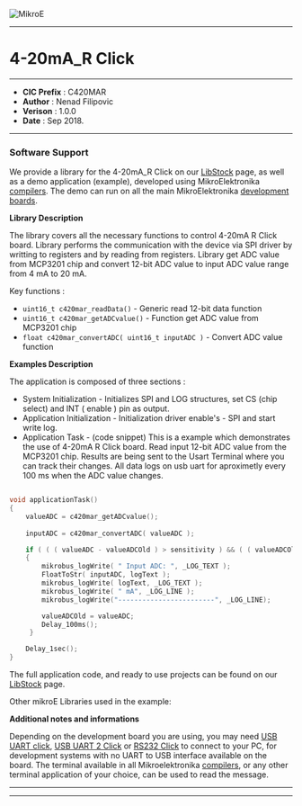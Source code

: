 ![MikroE](http://www.mikroe.com/img/designs/beta/logo_small.png)

---

# 4-20mA_R Click

---

- **CIC Prefix**  : C420MAR
- **Author**      : Nenad Filipovic
- **Verison**     : 1.0.0
- **Date**        : Sep 2018.

---

### Software Support

We provide a library for the 4-20mA_R Click on our [LibStock](https://libstock.mikroe.com/projects/view/564/4-20ma-r-click-example) 
page, as well as a demo application (example), developed using MikroElektronika 
[compilers](http://shop.mikroe.com/compilers). The demo can run on all the main 
MikroElektronika [development boards](http://shop.mikroe.com/development-boards).

**Library Description**

The library covers all the necessary functions to control 4-20mA R Click board. 
Library performs the communication with the device via SPI driver by writting to registers and by reading from registers.
Library get ADC value from MCP3201 chip and 
convert 12-bit ADC value to input ADC value range from 4 mA to 20 mA.

Key functions :

- ``` uint16_t c420mar_readData() ``` - Generic read 12-bit data function
- ``` uint16_t c420mar_getADCvalue() ``` - Function get ADC value from MCP3201 chip
- ``` float c420mar_convertADC( uint16_t inputADC ) ``` - Convert ADC value function

**Examples Description**

The application is composed of three sections :

- System Initialization - Initializes SPI and LOG structures,
     set CS (chip select) and INT ( enable ) pin as output.
- Application Initialization - Initialization driver enable's - SPI and start write log.
- Application Task - (code snippet) This is a example which demonstrates the use of 4-20mA R Click board.
     Read input 12-bit ADC value from the MCP3201 chip.
     Results are being sent to the Usart Terminal where you can track their changes.
     All data logs on usb uart for aproximetly every 100 ms when the ADC value changes.


```.c

void applicationTask()
{
    valueADC = c420mar_getADCvalue();
    
    inputADC = c420mar_convertADC( valueADC );

    if ( ( ( valueADC - valueADCOld ) > sensitivity ) && ( ( valueADCOld - valueADC ) > sensitivity ) )
    {
        mikrobus_logWrite( " Input ADC: ", _LOG_TEXT );
        FloatToStr( inputADC, logText );
        mikrobus_logWrite( logText, _LOG_TEXT );
        mikrobus_logWrite( " mA", _LOG_LINE );
        mikrobus_logWrite("------------------------", _LOG_LINE);

        valueADCOld = valueADC;
        Delay_100ms();
     }

    Delay_1sec();
}

```



The full application code, and ready to use projects can be found on our 
[LibStock](https://libstock.mikroe.com/projects/view/564/4-20ma-r-click-example) page.

Other mikroE Libraries used in the example:



**Additional notes and informations**

Depending on the development board you are using, you may need 
[USB UART click](http://shop.mikroe.com/usb-uart-click), 
[USB UART 2 Click](http://shop.mikroe.com/usb-uart-2-click) or 
[RS232 Click](http://shop.mikroe.com/rs232-click) to connect to your PC, for 
development systems with no UART to USB interface available on the board. The 
terminal available in all Mikroelektronika 
[compilers](http://shop.mikroe.com/compilers), or any other terminal application 
of your choice, can be used to read the message.

---
---
